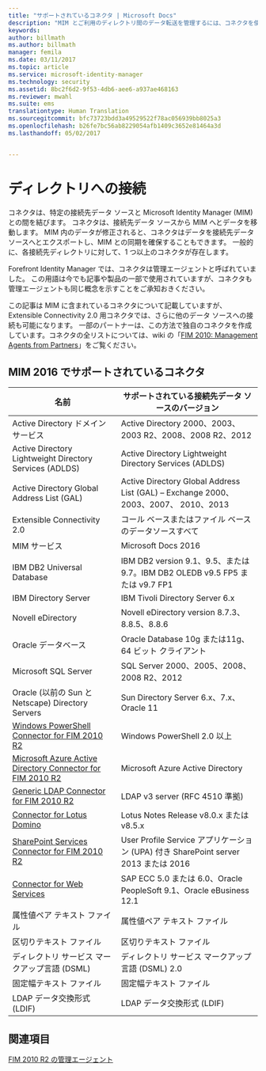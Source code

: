 ```yaml
---
title: "サポートされているコネクタ | Microsoft Docs"
description: "MIM とご利用のディレクトリ間のデータ転送を管理するには、コネクタを使用します。"
keywords: 
author: billmath
ms.author: billmath
manager: femila
ms.date: 03/11/2017
ms.topic: article
ms.service: microsoft-identity-manager
ms.technology: security
ms.assetid: 8bc2f6d2-9f53-4db6-aee6-a937ae468163
ms.reviewer: mwahl
ms.suite: ems
translationtype: Human Translation
ms.sourcegitcommit: bfc73723bdd3a49529522f78ac056939bb8025a3
ms.openlocfilehash: b26fe7bc56ab8229054afb1409c3652e81464a3d
ms.lasthandoff: 05/02/2017


---
```


# <a name="connect-to-your-directories"></a>ディレクトリへの接続

コネクタは、特定の接続先データ ソースと Microsoft Identity Manager (MIM) との間を結びます。 コネクタは、接続先データ ソースから MIM へとデータを移動します。 MIM 内のデータが修正されると、コネクタはデータを接続先データ ソースへとエクスポートし、MIM との同期を確保することもできます。 一般的に、各接続先ディレクトリに対して、1 つ以上のコネクタが存在します。

Forefront Identity Manager では、コネクタは管理エージェントと呼ばれていました。 この用語は今でも記事や製品の一部で使用されていますが、コネクタも管理エージェントも同じ概念を示すことをご承知おきください。

この記事は MIM に含まれているコネクタについて記載していますが、Extensible Connectivity 2.0 用コネクタでは、さらに他のデータ ソースへの接続も可能になります。 一部のパートナーは、この方法で独自のコネクタを作成しています。コネクタの全リストについては、wiki の「[FIM 2010: Management Agents from Partners](http://social.technet.microsoft.com/wiki/contents/articles/1589.fim-2010-management-agents-from-partners.aspx)」をご覧ください。

## <a name="supported-connectors-in-mim-2016"></a>MIM 2016 でサポートされているコネクタ

| 名前 | サポートされている接続先データ ソースのバージョン |
| ---- | ----------------------------------------------- |
| Active Directory ドメイン サービス | Active Directory 2000、2003、2003 R2、2008、2008 R2、2012 |
| Active Directory Lightweight Directory Services (ADLDS) | Active Directory Lightweight Directory Services (ADLDS) |
| Active Directory Global Address List (GAL) | Active Directory Global Address List (GAL) – Exchange 2000、2003、2007、 2010、2013 |
| Extensible Connectivity 2.0 | コール ベースまたはファイル ベースのデータソースすべて |
| MIM サービス | Microsoft Docs 2016 |
| IBM DB2 Universal Database | IBM DB2 version 9.1、9.5、または9.7。IBM DB2 OLEDB v9.5 FP5 または v9.7 FP1 |
| IBM Directory Server | IBM Tivoli Directory Server 6.x |
| Novell eDirectory | Novell eDirectory version 8.7.3、8.8.5、8.8.6 |
| Oracle データベース | Oracle Database 10g または11g、64 ビット クライアント |
| Microsoft SQL Server | SQL Server 2000、2005、2008、2008 R2、2012 |
| Oracle (以前の Sun と Netscape) Directory Servers | Sun Directory Server 6.x、7.x、Oracle 11 |
| [Windows PowerShell Connector for FIM 2010 R2](https://msdn.microsoft.com/en-us/library/dn640417.aspx) | Windows PowerShell 2.0 以上 |
| [Microsoft Azure Active Directory Connector for FIM 2010 R2](https://msdn.microsoft.com/en-us/library/dn511001.aspx) | Microsoft Azure Active Directory |
| [Generic LDAP Connector for FIM 2010 R2](https://msdn.microsoft.com/en-us/library/dn510997.aspx) | LDAP v3 server (RFC 4510 準拠) |
| [Connector for Lotus Domino](https://msdn.microsoft.com/en-us/library/hh859750.aspx) | Lotus Notes Release v8.0.x または v8.5.x |
| [SharePoint Services Connector for FIM 2010 R2](https://msdn.microsoft.com/en-us/library/dn511003.aspx) | User Profile Service アプリケーション (UPA) 付き SharePoint server 2013 または 2016 |
| [Connector for Web Services](https://www.microsoft.com/en-us/download/details.aspx?id=51495) | SAP ECC 5.0 または 6.0、Oracle PeopleSoft 9.1、Oracle eBusiness 12.1 |
| 属性値ペア テキスト ファイル | 属性値ペア テキスト ファイル |
| 区切りテキスト ファイル | 区切りテキスト ファイル |
| ディレクトリ サービス マークアップ言語 (DSML) | ディレクトリ サービス マークアップ言語 (DSML) 2.0 |
| 固定幅テキスト ファイル | 固定幅テキスト ファイル |
| LDAP データ交換形式 (LDIF) | LDAP データ交換形式 (LDIF) |

## <a name="related-topics"></a>関連項目

[FIM 2010 R2 の管理エージェント](https://technet.microsoft.com/library/jj133885.aspx)


